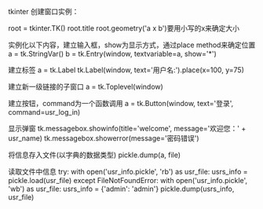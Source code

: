 tkinter 创建窗口实例：

root = tkinter.TK()
root.title
root.geometry('a x b')要用小写的x来确定大小


实例化以下内容，建立输入框，show为显示方式，通过place method来确定位置
a = tk.StringVar()
b = tk.Entry(window, textvariable=a, show='*')

建立标签
a = tk.Label 
tk.Label(window, text='用户名:').place(x=100, y=75)

建立新一级链接的子窗口
a = tk.Toplevel(window)

建立按钮，command为一个函数调用
a = tk.Button(window, text='登录', command=usr_log_in)

显示弹窗
tk.messagebox.showinfo(title='welcome', message='欢迎您：' + usr_name)
tk.messagebox.showerror(message='密码错误')

将信息存入文件(以字典的数据类型)
pickle.dump(a, file)

读取文件中信息
    try:
        with open('usr_info.pickle', 'rb') as usr_file:
            usrs_info = pickle.load(usr_file)
    except FileNotFoundError:
        with open('usr_info.pickle', 'wb') as usr_file:
            usrs_info = {'admin': 'admin'}
            pickle.dump(usrs_info, usr_file)
            
            
       
